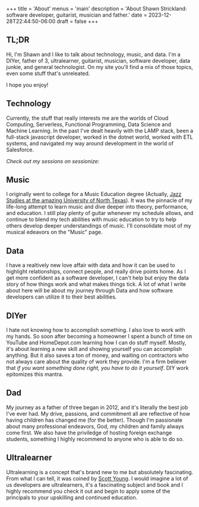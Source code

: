 +++
title = 'About'
menus = 'main'
description = 'About Shawn Strickland: software developer, guitarist, musician and father.'
date = 2023-12-28T22:44:50-06:00
draft = false
+++

## TL;DR
Hi, I'm Shawn and I like to talk about technology, music, and data. I'm a DIYer,
father of 3, ultralearner, guitarist, musician, software developer, data junkie,
and general technologist. On my site you'll find a mix of those topics, even some stuff that's unreleated.

I hope you enjoy!

## Technology
Currently, the stuff that really interests me are the worlds of Cloud Computing, Serverless, Functional Programming, Data Science and
Machine Learning. In the past I've dealt heavily with the LAMP stack, been a full-stack javascript developer, worked in the dotnet world, worked with ETL systems,
and navigated my way around development in the world of Salesforce.

_Check out my sessions on sessionize:_
<script type="text/javascript" src="https://sessionize.com/api/speaker/sessions/a94e4801-6b77-4c6e-9116-4ed3b9385571/0x0x3fb393x"></script>


## Music
I originally went to college for a Music Education degree (Actually, [Jazz Studies at the amazing University of North Texas](https://music.unt.edu)).
It was the pinnacle of my life-long attempt to learn music and dive deeper into theory, performance, and education. I
still play plenty of guitar whenever my schedule allows, and continue to blend my tech abilities with music education to try
to help others develop deeper understandings of music. I'll consolidate most of my musical edeavors on the "Music" page.

## Data
I have a realtively new love affair with data and how it can be used to highlight relationships, connect people, and really drive
points home. As I get more confident as a software developer, I can't help but enjoy the data story of how things work and what
makes things tick. A lot of what I write about here will be about my journey through Data and how software developers can
utilize it to their best abilities.

## DIYer
I hate not knowing how to accomplish something. I also love to work with my hands. So soon after becoming a homeowner I
spent a bunch of time on YouTube and HomeDepot.com learning how I can do stuff myself. Mostly, it's about learning a new skill
and showing yourself you can accomplish anything. But it also saves a ton of money, and waiting on contractors who
not always care about the quality of work they provide. I'm a firm believer that *if you want something done right, you have to do
it yourself*. DIY work epitomizes this mantra.

## Dad
My journey as a father of three began in 2012, and it's literally the best job I've ever had. My drive, passions, and commitment all
are reflective of how having children has changed me (for the better). Though I'm passionate about many professional endeavors,
God, my children and family always come first. We also have the priviledge of hosting foreign exchange students, something I highly recommend
to anyone who is able to do so.

## Ultralearner
Ultralearning is a concept that's brand new to me but absolutely fascinating. From what I can tell, it was coined by
[Scott Young](https://www.scotthyoung.com/blog/ultralearning/). I would imagine a lot of us developers are ultralearners,
it's a fascinating subject and book and I highly recommend you check it out and begin to apply some of the principals to your
upskilling and continued education.
